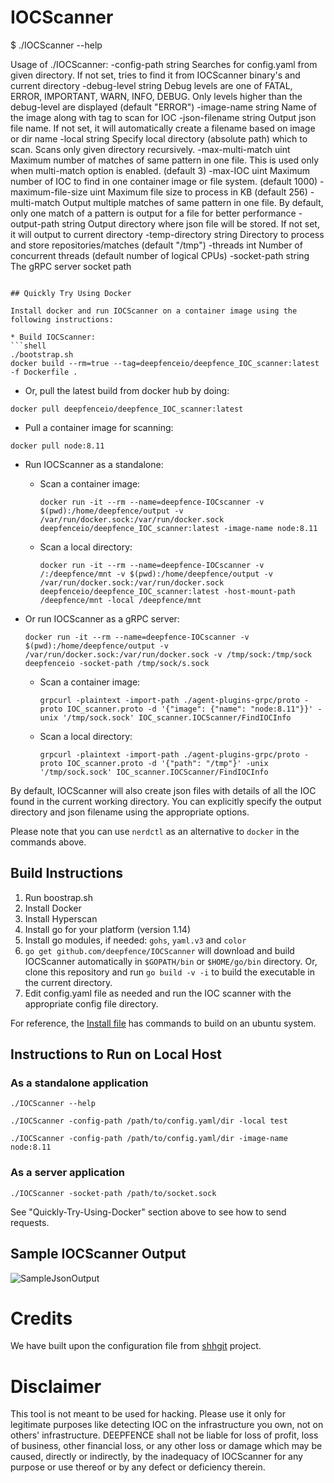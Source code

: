 # IOCScanner



$ ./IOCScanner --help

Usage of ./IOCScanner:
  -config-path string
    	Searches for config.yaml from given directory. If not set, tries to find it from IOCScanner binary's and current directory
  -debug-level string
    	Debug levels are one of FATAL, ERROR, IMPORTANT, WARN, INFO, DEBUG. Only levels higher than the debug-level are displayed (default "ERROR")
  -image-name string
    	Name of the image along with tag to scan for IOC
  -json-filename string
    	Output json file name. If not set, it will automatically create a filename based on image or dir name
  -local string
    	Specify local directory (absolute path) which to scan. Scans only given directory recursively.
  -max-multi-match uint
    	Maximum number of matches of same pattern in one file. This is used only when multi-match option is enabled. (default 3)
  -max-IOC uint
    	Maximum number of IOC to find in one container image or file system. (default 1000)
  -maximum-file-size uint
    	Maximum file size to process in KB (default 256)
  -multi-match
    	Output multiple matches of same pattern in one file. By default, only one match of a pattern is output for a file for better performance
  -output-path string
    	Output directory where json file will be stored. If not set, it will output to current directory
  -temp-directory string
    	Directory to process and store repositories/matches (default "/tmp")
  -threads int
    	Number of concurrent threads (default number of logical CPUs)
  -socket-path string
  		The gRPC server socket path

```

## Quickly Try Using Docker

Install docker and run IOCScanner on a container image using the following instructions:

* Build IOCScanner:
```shell
./bootstrap.sh
docker build --rm=true --tag=deepfenceio/deepfence_IOC_scanner:latest -f Dockerfile .
```

* Or, pull the latest build from docker hub by doing:
```shell
docker pull deepfenceio/deepfence_IOC_scanner:latest
```

* Pull a container image for scanning:
```shell
docker pull node:8.11
```

* Run IOCScanner as a standalone:
  * Scan a container image:
    ```shell
    docker run -it --rm --name=deepfence-IOCscanner -v $(pwd):/home/deepfence/output -v /var/run/docker.sock:/var/run/docker.sock deepfenceio/deepfence_IOC_scanner:latest -image-name node:8.11
    ```

  * Scan a local directory:
    ```shell
    docker run -it --rm --name=deepfence-IOCscanner -v /:/deepfence/mnt -v $(pwd):/home/deepfence/output -v /var/run/docker.sock:/var/run/docker.sock deepfenceio/deepfence_IOC_scanner:latest -host-mount-path /deepfence/mnt -local /deepfence/mnt
    ```

* Or run IOCScanner as a gRPC server:
    ```shell
    docker run -it --rm --name=deepfence-IOCscanner -v $(pwd):/home/deepfence/output -v /var/run/docker.sock:/var/run/docker.sock -v /tmp/sock:/tmp/sock deepfenceio -socket-path /tmp/sock/s.sock
    ```
  * Scan a container image:
    ```shell
    grpcurl -plaintext -import-path ./agent-plugins-grpc/proto -proto IOC_scanner.proto -d '{"image": {"name": "node:8.11"}}' -unix '/tmp/sock.sock' IOC_scanner.IOCScanner/FindIOCInfo
    ```

  * Scan a local directory:
    ```shell
    grpcurl -plaintext -import-path ./agent-plugins-grpc/proto -proto IOC_scanner.proto -d '{"path": "/tmp"}' -unix '/tmp/sock.sock' IOC_scanner.IOCScanner/FindIOCInfo
    ```

By default, IOCScanner will also create json files with details of all the IOC found in the current working directory. You can explicitly specify the output directory and json filename using the appropriate options.

Please note that you can use `nerdctl` as an alternative to `docker` in the commands above.

## Build Instructions

1. Run boostrap.sh
2. Install Docker
3. Install Hyperscan
4. Install go for your platform (version 1.14)
5. Install go modules, if needed: `gohs`, `yaml.v3` and `color`
6. `go get github.com/deepfence/IOCScanner` will download and build IOCScanner automatically in `$GOPATH/bin` or `$HOME/go/bin` directory. Or, clone this repository and run `go build -v -i` to build the executable in the current directory.
7. Edit config.yaml file as needed and run the IOC scanner with the appropriate config file directory.

For reference, the [Install file](https://github.com/deepfence/IOCScanner/blob/master/Install.Ubuntu) has commands to build on an ubuntu system.

## Instructions to Run on Local Host

### As a standalone application

```shell
./IOCScanner --help

./IOCScanner -config-path /path/to/config.yaml/dir -local test

./IOCScanner -config-path /path/to/config.yaml/dir -image-name node:8.11
```

### As a server application
```shell
./IOCScanner -socket-path /path/to/socket.sock
```

See "Quickly-Try-Using-Docker" section above to see how to send requests.

## Sample IOCScanner Output

![SampleJsonOutput](images/SampleIOCsOutput.png)

# Credits

We have built upon the configuration file from [shhgit](https://github.com/eth0izzle/shhgit) project.

# Disclaimer

This tool is not meant to be used for hacking. Please use it only for legitimate purposes like detecting IOC on the infrastructure you own, not on others' infrastructure. DEEPFENCE shall not be liable for loss of profit, loss of business, other financial loss, or any other loss or damage which may be caused, directly or indirectly, by the inadequacy of IOCScanner for any purpose or use thereof or by any defect or deficiency therein.
